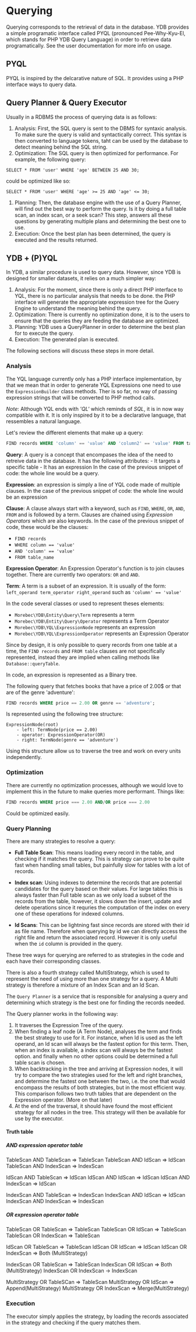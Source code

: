 # Querying

Querying corresponds to the retrieval of data in the database. YDB provides a simple programatic interface called PYQL (pronounced Pee-Why-Kyu-El, which stands for PHP YDB Query Language) in order to retrieve data programatically. See the user documentation for more info on usage.

## PYQL
PYQL is inspired by the delcarative nature of SQL. It provides using a PHP interface ways to query data.


## Query Planner & Query Executor
Usually in a RDBMS the process of querying data is as follows:

1. Analysis: First, the SQL query is sent to the DBMS for syntaxic analysis. To make sure the query is valid and syntactically correct. This syntax is then converted to language tokens, taht can be used by the database to detect meaning behind the SQL string.
1. Optimization: The SQL query is then optimized for performance. For example, the following query:
```
SELECT * FROM 'user' WHERE 'age' BETWEEN 25 AND 30; 
```
could be optimized like so:
```
SELECT * FROM 'user' WHERE 'age' >= 25 AND 'age' <= 30;
```
1. Planning: Then, the database engine with the use of a Query Planner, will find out the best way to perform the query. Is it by doing a full table scan, an index scan, or a seek scan? This step, answers all these questions by generating multiple plans and determining the best one to use.
1. Execution: Once the best plan has been determined, the query is executed and the results returned.

## YDB + (P)YQL
In YDB, a similar procedure is used to query data. However, since YDB is designed for smaller datasets, it relies on a much simpler way:
1. Analysis: For the moment, since there is only a direct PHP interface to YQL, there is no particular analysis that needs to be done. the PHP interface will generate the appropriate expression tree for the Query Engine to understand the meaning behind the query.
1. Optimization: There is currently no optimization done, it is to the users to ensure that the queries they are feeding the database are optimized.
1. Planning: YDB uses a QueryPlanner in order to determine the best plan for to execute the query.
1. Execution: The generated plan  is executed.

The following sections will discuss these steps in more detail.

### Analysis
The YQL language currently only has a PHP interface implementation, by that we mean that in order to generate YQL Expressions one need to use the `ExpressionBuilder` class methods.
Ther is so far, no way of passing expression strings that will be converted to PHP method calls.

*Note*: Although YQL ends with *'QL'* which reminds of *SQL*, it is in now way compatible with it. It is only inspired by it to be a declarative language, that ressembles a natural language.

Let's review the different elements that make up a query:
```sql
FIND records WHERE 'column' == 'value' AND 'column2' == 'value' FROM table_name;
```

**Query**: A query is a concept that encompases the idea of the need to retreive data in the database.
It has the following attributes:
    - It targets a specific table
    - It has an expression
In the case of the previous snippet of code: the whole line would be a query.

**Expression**: an expression is simply a line of YQL code made of multiple clauses.
In the case of the previous snippet of code: the whole line would be an expression

**Clause**: A clause always start with a keyword, such as `FIND`, `WHERE`, `OR`, `AND`, `FROM` and is followed by a term. Clauses are chained using *Expression Operators* which are also keywords.
In the case of the previous snippet of code, these would be the clauses:
- `FIND records`
- `WHERE column == 'value'`
- `AND 'column' == 'value'`
- `FROM table_name`

**Expression Operator**: An Expression Operator's function is to join clauses together. There are currently two operators: `OR` and `AND`.

**Term**: A term is a subset of an expression. It is usually of the form:
```left_operand term_operator right_operand```
such as
```'column' == 'value' ```

In the code several classes or used to represent theses elements:
- `Morebec\YDB\Entity\Query\Term` represents a term
- `Morebec\YDB\Entity\Query\Operator` represents a Term Operator
- `Morebec\YDB\YQL\ExpressionNode` represents an expression
- `Morebec\YDB\YQL\ExpressionOperator` represents an Expression Operator

Since by design, it is only possible to query records from one table at a time,
the `FIND records` and `FROM table` clauses are not specifically represented, 
instead they are implied when calling methods like `Database::queryTable`.

In code, an expression is represented as a Binary tree.

The following query that fetches books that have a price of 2.00$ or that are of the genre 'adventure':
```sql
FIND records WHERE price == 2.00 OR genre == 'adventure';
```

Is represented using the following tree structure:

```
ExpressionNode(root)
    - left: TermNode(price == 2.00)
    - operator: ExpressionOperator(OR)
    - right: TermNode(genre == 'adventure')
```
Using this structure allow us to traverse the tree and work on every units independently.

### Optimization
There are currently no optimization processes, although we would love to implement this in the future to make queries more performant.
Things like:
```sql
FIND records WHERE price === 2.00 AND/OR price === 2.00
```
Could be optimized easily.

### Query Planning
There are many strategies to resolve a query:

- **Full Table Scan**: This means loading every record in the table, and checking if it matches the query. This is strategy can prove to be quite fast when handling small tables, but painfully slow for tables with a lot of records.

- **Index scan**: Using indexes to determine the records that are potential candidates for the query based on their values. For large tables this is always faster than Full table scan as we only load a subset of the records from the table, however, it slows down the insert, update and delete operations since it requries the computation of the index on every one of these operations for indexed columns.

- **Id Scans**: This can be lightning fast since records are stored with their id as file name. Therefore when querying by id we can directly access the right file and return the associated record. However it is only useful when the `id` column is provided in the query.

These tree ways for querying are referred to as strategies in the code and each have
their corresponding classes.

There is also a fourth strategy called MultiStrategy, which is used to represent the need of using more than one strategy for a query. A Multi strategy is therefore a mixture of an Index Scan and an Id Scan.

The `Query Planner` is a service that is responsible for analysing a query and determining which strategy is the best one for finding the records needed.

The Query planner works in the following way:
1. It traverses the Expression Tree of the query.
1. When finding a leaf node (A Term Node), analyses the term and finds the best strategy to use for it. For instance, when Id is used as the left operand, an Id scan will always be the fastest option for this term. Then, when an index is available, a index scan will always be the fastest option. and finally when no other options could be determined a full table scan is chosen.
1. When backtracking in the tree and arriving at Expression nodes, it will try to compare the two strategies used for the left and right branches, and determine the fastest one between the two, i.e. the one that would encompass the results of both strategies, but in the most efficient way. This comparison follows two truth tables that are dependent on the Expression operator. (More on that later)
1. At the end of the traversal, it should have found the most efficient strategy for all nodes in the tree. This strategy will then be available for use by the executor.

#### Truth table
##### AND expression operator table
TableScan AND TableScan => TableScan
TableScan AND IdScan => IdScan
TableScan AND IndexScan => IndexScan

IdScan AND TableScan => IdScan
IdScan AND IdScan => IdScan
IdScan AND IndexScan => IdScan 

IndexScan AND TableScan => IndexScan
IndexScan AND IdScan => IdScan
IndexScan AND IndexScan => IndexScan


##### OR expression operator table
TableScan OR TableScan => TableScan
TableScan OR IdScan => TableScan
TableScan OR IndexScan => TableScan

IdScan OR TableScan => TableScan
IdScan OR IdScan => IdScan
IdScan OR IndexScan => Both (MultiStrategy)

IndexScan OR TableScan => TableScan
IndexScan OR IdScan => Both (MultiStrategy)
IndexScan OR IndexScan -> IndexScan

MultiStrategy OR TableSCan => TableScan
MultiStrategy OR IdScan => Append(MultiStrategy) 
MultiStrategy OR IndexScan => Merge(MultiStrategy) 


### Execution
The executor simply applies the strategy, by loading the records associated in the strategy
and checking if the query matches them.

